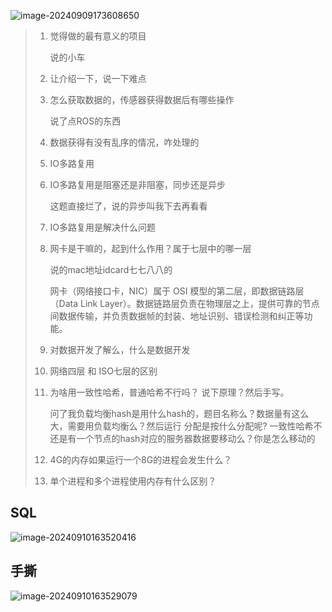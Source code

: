![image-20240909173608650](E:\codenotes\JOB\牛客笔面试\img\image-20240909173608650.png)

> 1. 觉得做的最有意义的项目
>
>    说的小车
>
> 2. 让介绍一下，说一下难点
>
> 3. 怎么获取数据的，传感器获得数据后有哪些操作
>
>    说了点ROS的东西
>
> 4. 数据获得有没有乱序的情况，咋处理的
>
> 5. IO多路复用
>
> 6. IO多路复用是阻塞还是非阻塞，同步还是异步
>
>    这题直接烂了，说的异步叫我下去再看看
>
> 7. IO多路复用是解决什么问题
>
> 8. 网卡是干嘛的，起到什么作用？属于七层中的哪一层
>
>    说的mac地址idcard七七八八的
>
>    网卡（网络接口卡，NIC）属于 OSI 模型的第二层，即数据链路层（Data Link Layer）。数据链路层负责在物理层之上，提供可靠的节点间数据传输，并负责数据帧的封装、地址识别、错误检测和纠正等功能。
>
> 9. 对数据开发了解么，什么是数据开发
>
> 10. 网络四层 和 ISO七层的区别
>
> 11. 为啥用一致性哈希，普通哈希不行吗？ 说下原理？然后手写。
>
>     问了我负载均衡hash是用什么hash的，题目名称么？数据量有这么大，需要用负载均衡么？然后运行 分配是按什么分配呢? 一致性哈希不还是有一个节点的hash对应的服务器数据要移动么？你是怎么移动的
>
> 12. 4G的内存如果运行一个8G的进程会发生什么？
>
> 13. 单个进程和多个进程使用内存有什么区别？
>
> 
>
> 



## SQL

![image-20240910163520416](E:\codenotes\JOB\牛客笔面试\img\image-20240910163520416.png)



## 手撕

![image-20240910163529079](E:\codenotes\JOB\牛客笔面试\img\image-20240910163529079.png)